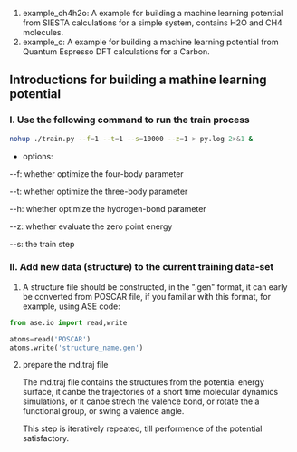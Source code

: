 1. example_ch4h2o: A example for building a machine learning potential from SIESTA calculations for a simple system, contains H2O and CH4 molecules.
2. example_c: A example for building a machine learning potential from Quantum Espresso DFT calculations for a Carbon.

## Introductions for building a mathine learning potential

### I. Use the following command to run the train process
```bash
nohup ./train.py --f=1 --t=1 --s=10000 --z=1 > py.log 2>&1 &
```
* options:

--f: whether optimize the four-body parameter

--t: whether optimize the three-body parameter

--h: whether optimize the hydrogen-bond parameter

--z: whether evaluate the zero point energy

--s: the train step

### II. Add new data (structure) to the current training data-set

1. A structure file should be constructed, in the ".gen" format, it can early be converted from POSCAR file, 
   if you familiar with this format, for example, using ASE code:
```python
from ase.io import read,write

atoms=read('POSCAR')
atoms.write('structure_name.gen')
```

2. prepare the md.traj file

   The md.traj file contains the structures from the potential energy surface, it canbe the trajectories of a short time molecular dynamics simulations, or it canbe strech the valence bond, or rotate the a functional group, or swing a valence angle. 
  
   This step is iteratively repeated, till performence of the potential satisfactory. 


